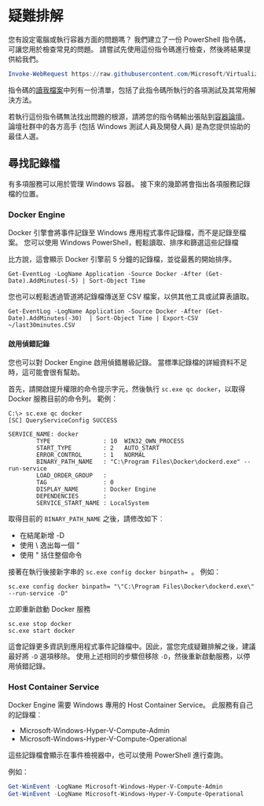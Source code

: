 # 疑難排解

您有設定電腦或執行容器方面的問題嗎？ 我們建立了一份 PowerShell 指令碼，可讓您用於檢查常見的問題。 請嘗試先使用這份指令碼進行檢查，然後將結果提供給我們。

```PowerShell
Invoke-WebRequest https://raw.githubusercontent.com/Microsoft/Virtualization-Documentation/master/windows-server-container-tools/Debug-ContainerHost/Debug-ContainerHost.ps1 | Invoke-Expression
```
指令碼的[讀我檔案](https://github.com/Microsoft/Virtualization-Documentation/blob/master/windows-server-container-tools/Debug-ContainerHost/README.md)中列有一份清單，包括了此指令碼所執行的各項測試及其常用解決方法。

若執行這份指令碼無法找出問題的根源，請將您的指令碼輸出張貼到[容器論壇](https://social.msdn.microsoft.com/Forums/en-US/home?forum=windowscontainers)。 論壇社群中的各方高手 (包括 Windows 測試人員及開發人員) 是為您提供協助的最佳人選。


## 尋找記錄檔
有多項服務可以用於管理 Windows 容器。 接下來的幾節將會指出各項服務記錄檔的位置。

### Docker Engine
Docker 引擎會將事件記錄至 Windows 應用程式事件記錄檔，而不是記錄至檔案。 您可以使用 Windows PowerShell，輕鬆讀取、排序和篩選這些記錄檔

比方說，這會顯示 Docker 引擎前 5 分鐘的記錄檔，並從最舊的開始排序。

```
Get-EventLog -LogName Application -Source Docker -After (Get-Date).AddMinutes(-5) | Sort-Object Time 
```

您也可以輕鬆透過管道將記錄檔傳送至 CSV 檔案，以供其他工具或試算表讀取。

```
Get-EventLog -LogName Application -Source Docker -After (Get-Date).AddMinutes(-30)  | Sort-Object Time | Export-CSV ~/last30minutes.CSV
```

#### 啟用偵錯記錄
您也可以對 Docker Engine 啟用偵錯層級記錄。 當標準記錄檔的詳細資料不足時，這可能會很有幫助。

首先，請開啟提升權限的命令提示字元，然後執行 `sc.exe qc docker`，以取得 Docker 服務目前的命令列。
範例：
```none
C:\> sc.exe qc docker
[SC] QueryServiceConfig SUCCESS

SERVICE_NAME: docker
        TYPE               : 10  WIN32_OWN_PROCESS
        START_TYPE         : 2   AUTO_START
        ERROR_CONTROL      : 1   NORMAL
        BINARY_PATH_NAME   : "C:\Program Files\Docker\dockerd.exe" --run-service
        LOAD_ORDER_GROUP   :
        TAG                : 0
        DISPLAY_NAME       : Docker Engine
        DEPENDENCIES       :
        SERVICE_START_NAME : LocalSystem
```

取得目前的 `BINARY_PATH_NAME` 之後，請修改如下︰
- 在結尾新增 -D
- 使用 \ 逸出每一個 "
- 使用 " 括住整個命令

接著在執行後接新字串的 `sc.exe config docker binpath= `。 例如： 
```none
sc.exe config docker binpath= "\"C:\Program Files\Docker\dockerd.exe\" --run-service -D"
```


立即重新啟動 Docker 服務
```none
sc.exe stop docker
sc.exe start docker
```

這會記錄更多資訊到應用程式事件記錄檔中。因此，當您完成疑難排解之後，建議最好將 `-D` 選項移除。 使用上述相同的步驟但移除 `-D`，然後重新啟動服務，以停用偵錯記錄。


### Host Container Service
Docker Engine 需要 Windows 專用的 Host Container Service。 此服務有自己的記錄檔︰ 
- Microsoft-Windows-Hyper-V-Compute-Admin
- Microsoft-Windows-Hyper-V-Compute-Operational

這些記錄檔會顯示在事件檢視器中，也可以使用 PowerShell 進行查詢。

例如：
```PowerShell
Get-WinEvent -LogName Microsoft-Windows-Hyper-V-Compute-Admin
Get-WinEvent -LogName Microsoft-Windows-Hyper-V-Compute-Operational 
```



<!--HONumber=Oct16_HO3-->



